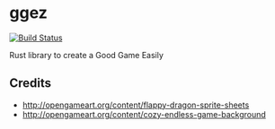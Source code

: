 # ggez
[![Build Status](https://travis-ci.org/ggez/ggez.svg?branch=master)](https://travis-ci.org/ggez/ggez)

Rust library to create a Good Game Easily

## Credits

* http://opengameart.org/content/flappy-dragon-sprite-sheets
* http://opengameart.org/content/cozy-endless-game-background
